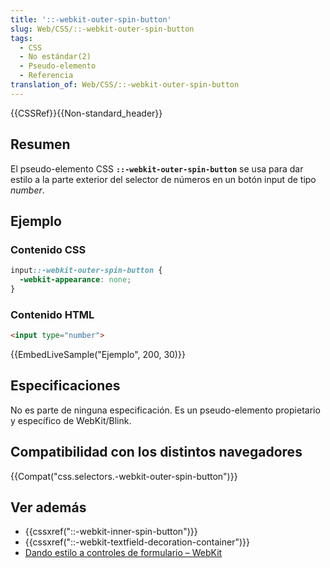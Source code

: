 ```yaml
---
title: '::-webkit-outer-spin-button'
slug: Web/CSS/::-webkit-outer-spin-button
tags:
  - CSS
  - No estándar(2)
  - Pseudo-elemento
  - Referencia
translation_of: Web/CSS/::-webkit-outer-spin-button
---
```

{{CSSRef}}{{Non-standard_header}}

## Resumen

El pseudo-elemento CSS **`::-webkit-outer-spin-button`** se usa para dar estilo a la parte exterior del selector de números en un botón input de tipo _number_.

## Ejemplo

### Contenido CSS

```css
input::-webkit-outer-spin-button {
  -webkit-appearance: none;
}
```

### Contenido HTML

```html
<input type="number">
```

{{EmbedLiveSample("Ejemplo", 200, 30)}}

## Especificaciones

No es parte de ninguna especificación. Es un pseudo-elemento propietario y específico de WebKit/Blink.

## Compatibilidad con los distintos navegadores

{{Compat("css.selectors.-webkit-outer-spin-button")}}

## Ver además

- {{cssxref("::-webkit-inner-spin-button")}}
- {{cssxref("::-webkit-textfield-decoration-container")}}
- [Dando estilo a controles de formulario – WebKit](http://trac.webkit.org/wiki/Styling%20Form%20Controls#inputelement)
